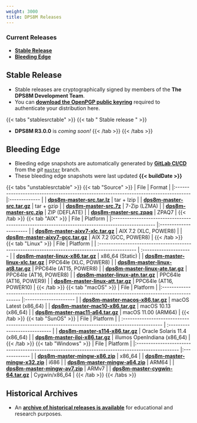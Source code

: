 ```yaml
---
weight: 3000
title: DPS8M Releases
---
```

<!-- SPDX-License-Identifier: ICU -->
<!-- Copyright (c) 2022 The DPS8M Development Team -->
### Current Releases
* [**Stable Release**](#stable-release)
* [**Bleeding Edge**](#bleeding-edge)

## Stable Release
<!--* **DPS8M R3.0.0** is the current stable simulator release, last updated **2022-xx-xx xx:xx:xx UTC**.-->
* Stable releases are cryptographically signed by members of the **The DPS8M Development Team**.
* You can [**download the OpenPGP public keyring**](../keyring.asc) required to authenticate your distribution here.

{{< tabs "stablesrctable" >}}
{{< tab " Stable release " >}}
* **DPS8M R3.0.0** is *coming soon!*
{{< /tab >}}
{{< /tabs >}}
## Bleeding Edge

* Bleeding edge snapshots are automatically generated by [**GitLab CI/CD**](https://gitlab.com/dps8m/dps8m/-/pipelines) from the *git* [`master`](https://gitlab.com/dps8m/dps8m/-/tree/master) branch.
* These bleeding edge snapshots were last updated **{{< buildDate >}}**

{{< tabs "unstablesrctable" >}}
{{< tab "Source" >}}
| File                                                                                 | Format        |
|:------------------------------------------------------------------------------------ |:------------- |
| [**dps8m-master-src.tar.lz**](https://dps8m.gitlab.io/dps8m/dps8m-master-src.tar.lz) | tar + lzip    |
| [**dps8m-master-src.tar.gz**](https://dps8m.gitlab.io/dps8m/dps8m-master-src.tar.gz) | tar + gzip    |
| [**dps8m-master-src.7z**](https://dps8m.gitlab.io/dps8m/dps8m-master-src.7z)         | 7-Zip (LZMA)  |
| [**dps8m-master-src.zip**](https://dps8m.gitlab.io/dps8m/dps8m-master-src.zip)       | ZIP (DEFLATE) |
| [**dps8m-master-src.zpaq**](https://dps8m.gitlab.io/dps8m/dps8m-master-src.zpaq)     | ZPAQ7         |
{{< /tab >}}
{{< tab "AIX" >}}
| File                                                                                             | Platform               |
|:------------------------------------------------------------------------------------------------ |:---------------------- |
| [**dps8m-master-aixv7-xlc.tar.gz**](https://dps8m.gitlab.io/dps8m/dps8m-master-aixv7-xlc.tar.gz) | AIX 7.2 (XLC, POWER8)  |
| [**dps8m-master-aixv7-gcc.tar.gz**](https://dps8m.gitlab.io/dps8m/dps8m-master-aixv7-gcc.tar.gz) | AIX 7.2 (GCC, POWER8)  |
{{< /tab >}}
{{< tab "Linux" >}}
| File                                                                                             | Platform                |
| :----------------------------------------------------------------------------------------------  | :---------------------  |
| [**dps8m-master-linux-x86.tar.gz**](https://dps8m.gitlab.io/dps8m/dps8m-master-linux-x86.tar.gz) | x86_64 (Static)         |
| [**dps8m-master-linux-xlc.tar.gz**](https://dps8m.gitlab.io/dps8m/dps8m-master-linux-xlc.tar.gz) | PPC64le (XLC, POWER8)   |
| [**dps8m-master-linux-at8.tar.gz**](https://dps8m.gitlab.io/dps8m/dps8m-master-linux-at8.tar.gz) | PPC64le (AT15, POWER8)  |
| [**dps8m-master-linux-ate.tar.gz**](https://dps8m.gitlab.io/dps8m/dps8m-master-linux-ate.tar.gz) | PPC64le (AT16, POWER8)  |
| [**dps8m-master-linux-atn.tar.gz**](https://dps8m.gitlab.io/dps8m/dps8m-master-linux-atn.tar.gz) | PPC64le (AT16, POWER9)  |
| [**dps8m-master-linux-att.tar.gz**](https://dps8m.gitlab.io/dps8m/dps8m-master-linux-att.tar.gz) | PPC64le (AT16, POWER10) |
{{< /tab >}}
{{< tab "macOS" >}}
| File                                                                                             | Platform              |
|:------------------------------------------------------------------------------------------------ |:--------------------- |
| [**dps8m-master-macos-x86.tar.gz**](https://dps8m.gitlab.io/dps8m/dps8m-master-macos-x86.tar.gz) | macOS Latest (x86_64) |
| [**dps8m-master-mac10-x86.tar.gz**](https://dps8m.gitlab.io/dps8m/dps8m-master-mac10-x86.tar.gz) | macOS 10.13 (x86_64)  |
| [**dps8m-master-mac11-a64.tar.gz**](https://dps8m.gitlab.io/dps8m/dps8m-master-mac11-a64.tar.gz) | macOS 11.00 (ARM64)   |
{{< /tab >}}
{{< tab "SunOS" >}}
| File                                                                                            | Platform                      |
| :---------------------------------------------------------------------------------------------- | :---------------------------- |
| [**dps8m-master-s114-x86.tar.gz**](https://dps8m.gitlab.io/dps8m/dps8m-master-s114-x86.tar.gz)  | Oracle Solaris 11.4 (x86_64)  |
| [**dps8m-master-iloi-x86.tar.gz**](https://dps8m.gitlab.io/dps8m/dps8m-master-iloi-x86.tar.gz)  | illumos OpenIndiana (x86_64)  |
{{< /tab >}}
{{< tab "Windows" >}}
| File                                                                                             | Platform      |
|:------------------------------------------------------------------------------------------------ |:------------- |
| [**dps8m-master-mingw-x86.zip**](https://dps8m.gitlab.io/dps8m/dps8m-master-mingw-x86.zip)       | x86_64        |
| [**dps8m-master-mingw-x32.zip**](https://dps8m.gitlab.io/dps8m/dps8m-master-mingw-x32.zip)       | i686          |
| [**dps8m-master-mingw-a64.zip**](https://dps8m.gitlab.io/dps8m/dps8m-master-mingw-a64.zip)       | ARM64         |
| [**dps8m-master-mingw-av7.zip**](https://dps8m.gitlab.io/dps8m/dps8m-master-mingw-av7.zip)       | ARMv7         |
| [**dps8m-master-cygwin-64.tar.gz**](https://dps8m.gitlab.io/dps8m/dps8m-master-cygwin-64.tar.gz) | Cygwin/x86_64 |
{{< /tab >}}
{{< /tabs >}}

## Historical Archives

* An [**archive of historical releases is available**](Historical_Archives) for educational and research purposes.
